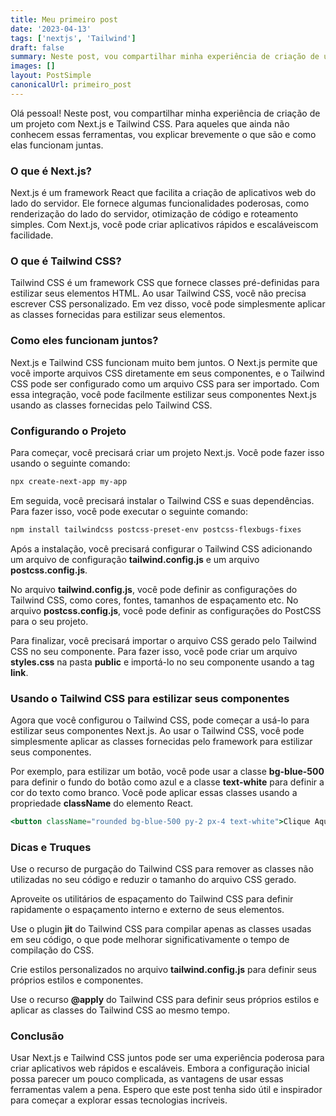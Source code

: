 ```yaml
---
title: Meu primeiro post
date: '2023-04-13'
tags: ['nextjs', 'Tailwind']
draft: false
summary: Neste post, vou compartilhar minha experiência de criação de um projeto com Next.js e Tailwind CSS. Primeiro, vou explicar brevemente o que é Next.js e Tailwind CSS e como eles funcionam juntos. Em seguida, vou mostrar como instalar e configurar essas ferramentas em um projeto. Depois disso, vou explicar como eu usei o Tailwind CSS para estilizar o meu aplicativo Next.js. Finalmente, vou compartilhar algumas dicas e truques que aprendi ao trabalhar com essas ferramentas e concluir com minhas impressões e recomendações.
images: []
layout: PostSimple
canonicalUrl: primeiro_post
---
```


Olá pessoal! Neste post, vou compartilhar minha experiência de criação de um projeto com Next.js e Tailwind CSS. Para aqueles que ainda não conhecem essas ferramentas, vou explicar brevemente o que são e como elas funcionam juntas.

### O que é Next.js?

Next.js é um framework React que facilita a criação de aplicativos web do lado do servidor. Ele fornece algumas funcionalidades poderosas, como renderização do lado do servidor, otimização de código e roteamento simples. Com Next.js, você pode criar aplicativos rápidos e escaláveis ​​com facilidade.

### O que é Tailwind CSS?

Tailwind CSS é um framework CSS que fornece classes pré-definidas para estilizar seus elementos HTML. Ao usar Tailwind CSS, você não precisa escrever CSS personalizado. Em vez disso, você pode simplesmente aplicar as classes fornecidas para estilizar seus elementos.

### Como eles funcionam juntos?

Next.js e Tailwind CSS funcionam muito bem juntos. O Next.js permite que você importe arquivos CSS diretamente em seus componentes, e o Tailwind CSS pode ser configurado como um arquivo CSS para ser importado. Com essa integração, você pode facilmente estilizar seus componentes Next.js usando as classes fornecidas pelo Tailwind CSS.

### Configurando o Projeto

Para começar, você precisará criar um projeto Next.js. Você pode fazer isso usando o seguinte comando:

```bash
npx create-next-app my-app
```

Em seguida, você precisará instalar o Tailwind CSS e suas dependências. Para fazer isso, você pode executar o seguinte comando:

```bash
npm install tailwindcss postcss-preset-env postcss-flexbugs-fixes
```

Após a instalação, você precisará configurar o Tailwind CSS adicionando um arquivo de configuração **tailwind.config.js** e um arquivo **postcss.config.js**.

No arquivo **tailwind.config.js**, você pode definir as configurações do Tailwind CSS, como cores, fontes, tamanhos de espaçamento etc. No arquivo **postcss.config.js**, você pode definir as configurações do PostCSS para o seu projeto.

Para finalizar, você precisará importar o arquivo CSS gerado pelo Tailwind CSS no seu componente. Para fazer isso, você pode criar um arquivo **styles.css** na pasta **public** e importá-lo no seu componente usando a tag **link**.

### Usando o Tailwind CSS para estilizar seus componentes

Agora que você configurou o Tailwind CSS, pode começar a usá-lo para estilizar seus componentes Next.js. Ao usar o Tailwind CSS, você pode simplesmente aplicar as classes fornecidas pelo framework para estilizar seus componentes.

Por exemplo, para estilizar um botão, você pode usar a classe **bg-blue-500** para definir o fundo do botão como azul e a classe **text-white** para definir a cor do texto como branco. Você pode aplicar essas classes usando a propriedade **className** do elemento React.

```jsx
<button className="rounded bg-blue-500 py-2 px-4 text-white">Clique Aqui</button>
```

### Dicas e Truques

Use o recurso de purgação do Tailwind CSS para remover as classes não utilizadas no seu código e reduzir o tamanho do arquivo CSS gerado.

Aproveite os utilitários de espaçamento do Tailwind CSS para definir rapidamente o espaçamento interno e externo de seus elementos.

Use o plugin **jit** do Tailwind CSS para compilar apenas as classes usadas em seu código, o que pode melhorar significativamente o tempo de compilação do CSS.

Crie estilos personalizados no arquivo **tailwind.config.js** para definir seus próprios estilos e componentes.

Use o recurso **@apply** do Tailwind CSS para definir seus próprios estilos e aplicar as classes do Tailwind CSS ao mesmo tempo.

### Conclusão

Usar Next.js e Tailwind CSS juntos pode ser uma experiência poderosa para criar aplicativos web rápidos e escaláveis. Embora a configuração inicial possa parecer um pouco complicada, as vantagens de usar essas ferramentas valem a pena. Espero que este post tenha sido útil e inspirador para começar a explorar essas tecnologias incríveis.
